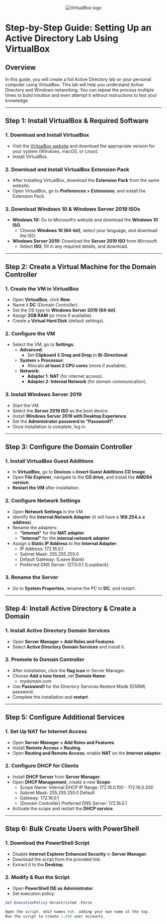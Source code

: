<p align="center">
<img src="https://i.imgur.com/RLMgzCB.png" alt="VirtualBox logo"/>
</p>

# **Step-by-Step Guide: Setting Up an Active Directory Lab Using VirtualBox**

## **Overview**
In this guide, you will create a full Active Directory lab on your personal computer using VirtualBox. This lab will help you understand Active Directory and Windows networking. You can repeat the process multiple times to build intuition and even attempt it without instructions to test your knowledge.

---

## **Step 1: Install VirtualBox & Required Software**
### **1. Download and Install VirtualBox**
- Visit the [VirtualBox website](https://www.virtualbox.org/) and download the appropriate version for your system (Windows, macOS, or Linux).
- Install VirtualBox.

### **2. Download and Install VirtualBox Extension Pack**
- After installing VirtualBox, download the **Extension Pack** from the same website.
- Open VirtualBox, go to **Preferences > Extensions**, and install the Extension Pack.

### **3. Download Windows 10 & Windows Server 2019 ISOs**
- **Windows 10:** Go to Microsoft’s website and download the **Windows 10 ISO**.
  - Choose **Windows 10 (64-bit)**, select your language, and download the ISO.
- **Windows Server 2019:** Download the **Server 2019 ISO** from Microsoft.
  - Select **ISO**, fill in any required details, and download.

---

## **Step 2: Create a Virtual Machine for the Domain Controller**
### **1. Create the VM in VirtualBox**
- Open **VirtualBox**, click **New**.
- Name it **DC** (Domain Controller).
- Set the OS type to **Windows Server 2019 (64-bit)**.
- Assign **2GB RAM** (or more if available).
- Create a **Virtual Hard Disk** (default settings).

### **2. Configure the VM**
- Select the VM, go to **Settings**:
  - **Advanced:**
    - Set **Clipboard** & **Drag and Drop** to **Bi-Directional**.
  - **System > Processor:**
    - Allocate **at least 2 CPU cores** (more if available).
  - **Network:**
    - **Adapter 1**: **NAT** (for internet access).
    - **Adapter 2**: **Internal Network** (for domain communication).

### **3. Install Windows Server 2019**
- Start the VM.
- Select the **Server 2019 ISO** as the boot device.
- Install **Windows Server 2019 with Desktop Experience**.
- Set the **Administrator password to "Password1"**.
- Once installation is complete, log in.

---

## **Step 3: Configure the Domain Controller**
### **1. Install VirtualBox Guest Additions**
- In **VirtualBox**, go to **Devices > Insert Guest Additions CD Image**.
- Open **File Explorer**, navigate to the **CD drive**, and install the **AMD64 version**.
- **Restart the VM** after installation.

### **2. Configure Network Settings**
- Open **Network Settings** in the VM.
- Identify the **Internal Network Adapter** (it will have a **169.254.x.x address**).
- Rename the adapters:
  - **"Internet"** for the **NAT adapter**.
  - **"Internal"** for the **internal network adapter**.
- Assign a **Static IP Address** to the **Internal Adapter**:
  - IP Address: 172.16.0.1
  - Subnet Mask: 255.255.255.0
  - Default Gateway: (Leave Blank)
  - Preferred DNS Server: 127.0.0.1 (Loopback)

### **3. Rename the Server**
- Go to **System Properties**, rename the PC to **DC**, and restart.

---

## **Step 4: Install Active Directory & Create a Domain**
### **1. Install Active Directory Domain Services**
- Open **Server Manager > Add Roles and Features**.
- Select **Active Directory Domain Services** and install it.

### **2. Promote to Domain Controller**
- After installation, click the **flag icon** in Server Manager.
- Choose **Add a new forest**, set **Domain Name**:
  - mydomain.com
- Use **Password1** for the Directory Services Restore Mode (DSRM) password.
- Complete the installation and **restart**.

---

## **Step 5: Configure Additional Services**
### **1. Set Up NAT for Internet Access**
- Open **Server Manager > Add Roles and Features**.
- Install **Remote Access > Routing**.
- Open **Routing and Remote Access**, enable **NAT** on the **Internet adapter**.

### **2. Configure DHCP for Clients**
- Install **DHCP Server** from **Server Manager**.
- Open **DHCP Management**, create a new **Scope**:
  - Scope Name: Internal DHCP IP Range: 172.16.0.100 - 172.16.0.200
  - Subnet Mask: 255.255.255.0 Default
  - Gateway: 172.16.0.1
  - (Domain Controller) Preferred DNS Server: 172.16.0.1
- Activate the scope and restart the **DHCP service**.

---

## **Step 6: Bulk Create Users with PowerShell**
### **1. Download the PowerShell Script**
- Disable **Internet Explorer Enhanced Security** in **Server Manager**.
- Download the script from the provided link.
- Extract it to the **Desktop**.

### **2. Modify & Run the Script**
- Open **PowerShell ISE as Administrator**.
- Set execution policy:  
```powershell
Set-ExecutionPolicy Unrestricted -Force

Open the script, edit names.txt, adding your own name at the top.
Run the script to create 1,000 user accounts.



 


